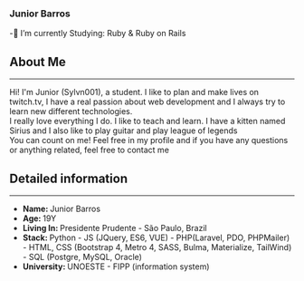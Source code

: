 ### Junior Barros 

<!--
**Sylvn001/Sylvn001** is a ✨ _special_ ✨ repository because its `README.md` (this file) appears on your GitHub profile. -->

-🔭 I’m currently Studying: Ruby & Ruby on Rails
<h2> About Me </h2>
<hr> 
<p>
  Hi! I'm Junior (Sylvn001), a student. I like to plan and make lives on twitch.tv, I have a real passion about web development and I always try to learn new different       technologies.  <br> 
  I really love everything I do. I like to teach and learn. I have a kitten named Sirius and I also like to play guitar and play league of legends <br>
  You can count on me! Feel free in my profile and if you have any questions or anything related, feel free to contact me
          </p>
</p>
  
<h2> Detailed information </h2> <hr>
<ul> 
  <li> <strong>Name: </strong> Junior Barros </li> 
  <li> <strong>Age: </strong> 19Y </li>
  <li> <strong>Living In: </strong> Presidente Prudente - São Paulo, Brazil </li>
   <li> <strong>Stack: </strong> Python - JS (JQuery, ES6, VUE) - PHP(Laravel, PDO, PHPMailer) - HTML, CSS (Bootstrap 4, Metro 4, SASS, Bulma, Materialize, TailWind) - SQL (Postgre, MySQL, Oracle)  </li>
   <li> <strong>University: </strong> UNOESTE - FIPP (information system) </li> 
 </ul>


